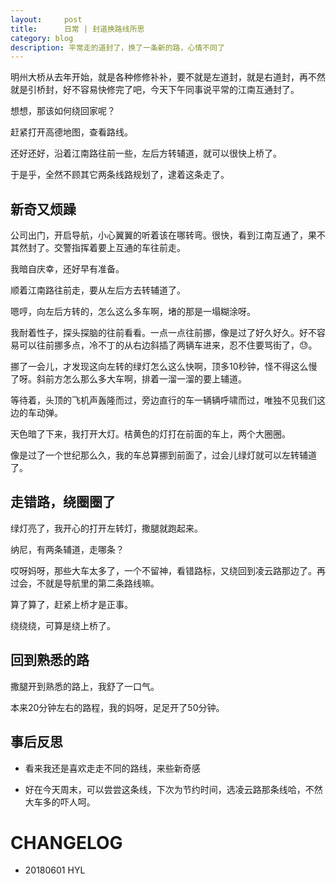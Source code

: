 ```yaml
---
layout:     post
title:      日常 | 封道换路线所思
category: blog
description: 平常走的道封了，换了一条新的路，心情不同了
---
```


明州大桥从去年开始，就是各种修修补补，要不就是左道封，就是右道封，再不然就是引桥封，好不容易快修完了吧，今天下午同事说平常的江南互通封了。

想想，那该如何绕回家呢？

赶紧打开高德地图，查看路线。

还好还好，沿着江南路往前一些，左后方转辅道，就可以很快上桥了。

于是乎，全然不顾其它两条线路规划了，逮着这条走了。


## 新奇又烦躁

公司出门，开启导航，小心翼翼的听着该在哪转弯。很快，看到江南互通了，果不其然封了。交警指挥着要上互通的车往前走。

我暗自庆幸，还好早有准备。

顺着江南路往前走，要从左后方去转辅道了。

嗯哼，向左后方转的，怎么这么多车啊，堵的那是一塌糊涂呀。

我耐着性子，探头探脑的往前看看。一点一点往前挪，像是过了好久好久。好不容易可以往前挪多点，冷不丁的从右边斜插了两辆车进来，忍不住要骂街了，😓。

挪了一会儿，才发现这向左转的绿灯怎么这么快啊，顶多10秒钟，怪不得这么慢了呀。斜前方怎么那么多大车啊，排着一溜一溜的要上辅道。

等待着，头顶的飞机声轰隆而过，旁边直行的车一辆辆呼啸而过，唯独不见我们这边的车动弹。

天色暗了下来，我打开大灯。桔黄色的灯打在前面的车上，两个大圈圈。

像是过了一个世纪那么久，我的车总算挪到前面了，过会儿绿灯就可以左转辅道了。


## 走错路，绕圈圈了

绿灯亮了，我开心的打开左转灯，撒腿就跑起来。

纳尼，有两条辅道，走哪条？

哎呀妈呀，那些大车太多了，一个不留神，看错路标，又绕回到凌云路那边了。再过会，不就是导航里的第二条路线嘛。

算了算了，赶紧上桥才是正事。

绕绕绕，可算是绕上桥了。


## 回到熟悉的路

撒腿开到熟悉的路上，我舒了一口气。

本来20分钟左右的路程，我的妈呀，足足开了50分钟。

## 事后反思

- 看来我还是喜欢走走不同的路线，来些新奇感

- 好在今天周末，可以尝尝这条线，下次为节约时间，选凌云路那条线哈，不然大车多的吓人呵。


# CHANGELOG

- 20180601 HYL
